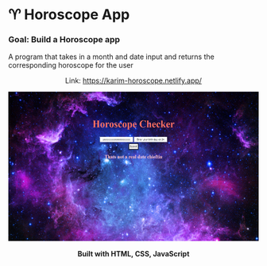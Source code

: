 # ♈ Horoscope App
### Goal: Build a Horoscope app
A program that takes in a month and date input and returns the corresponding horoscope for the user
<p align="center"> Link: <a href="https://karim-horoscope.netlify.app/">https://karim-horoscope.netlify.app/</a></p>
<p align="center"><img src="horo.png" height=300px></p>
<p align="center"><strong>Built with HTML, CSS, JavaScript</strong></p>

